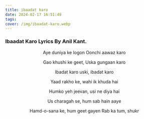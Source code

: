 ```yaml
---
title: ibaadat karo
date: 2024-02-17 16:51:49
tags:
cover: /img/ibaadat-karo.webp
---
```

### Ibaadat Karo Lyrics By Anil Kant.
<center>
Aye duniya ke logon Oonchi aawaz karo

Gao khushi ke geet, Uska gungaan karo

Ibadat karo uski, ibadat karo
<!--more-->

Yaad rakho ke, wahi ik khuda hai

Humko yeh jeevan, usi ne diya hai

Us charagah se, hum sab hain aaye

Hamd-o-sana ke, hum geet gayen Rab ka tum, shukr
</center>